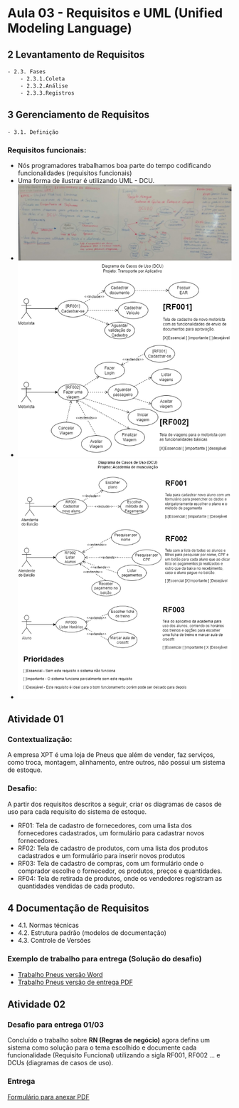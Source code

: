 # Aula 03 - Requisitos e UML (Unified Modeling Language)

## 2 Levantamento de Requisitos
	- 2.3. Fases
		- 2.3.1.Coleta
		- 2.3.2.Análise
		- 2.3.3.Registros
## 3 Gerenciamento de Requisitos
	- 3.1. Definição

### Requisitos funcionais:
- Nós programadores trabalhamos boa parte do tempo codificando funcionalidades (requisitos funcionais)
- Uma forma de ilustrar é utilizando UML - DCU.
- ![lousa](./lousa.jpg)
- ![Uber motorista](./dcu-uber.png)
- ![Academia de musculação](./academia.png)

## Atividade 01
### Contextualização:
A empresa XPT é uma loja de Pneus que além de vender, faz serviços, como troca, montagem, alinhamento, entre outros, não possui um sistema de estoque.
### Desafio:
A partir dos requisitos descritos a seguir, criar os diagramas de casos de uso para cada requisito do sistema de estoque.
- RF01: Tela de cadastro de fornecedores, com uma lista dos fornecedores cadastrados, um formulário para cadastrar novos fornecedores.
- RF02: Tela de cadastro de produtos, com uma lista dos produtos cadastrados e um formulário para inserir novos produtos
- RF03: Tela de cadastro de compras, com um formulário onde o comprador escolhe o fornecedor,  os produtos, preços e quantidades.
- RF04: Tela de retirada de produtos, onde os vendedores registram as quantidades vendidas de cada produto.

## 4 Documentação de Requisitos
- 4.1. Normas técnicas
- 4.2. Estrutura padrão (modelos de documentação)
- 4.3. Controle de Versões

### Exemplo de trabalho para entrega (Solução do desafio)
- [Trabalho Pneus versão Word](./Projeto_XPTO_Pneus.docx)
- [Trabalho Pneus versão de entrega PDF](./Projeto_XPTO_Pneus.pdf)

## Atividade 02
### Desafio para entrega 01/03
Concluído o trabalho sobre **RN (Regras de negócio)** agora defina um sistema como solução para o tema escolhido e documente cada funcionalidade (Requisito Funcional) utilizando a sigla RF001, RF002 ... e DCUs (diagramas de casos de uso).

### Entrega
[Formulário para anexar PDF](https://forms.gle/tbKgCS9mVWqmT73y7)